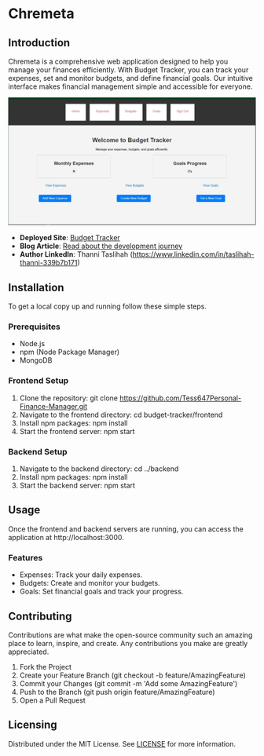 # Chremeta

## Introduction
Chremeta is a comprehensive web application designed to help you manage your finances efficiently. With Budget Tracker, you can track your expenses, set and monitor budgets, and define financial goals. Our intuitive interface makes financial management simple and accessible for everyone.

![Budget Tracker Screenshot](./dashboard.jpg)

- **Deployed Site**: [Budget Tracker](https://chremeta.netlify.app/)
- **Blog Article**: [Read about the development journey](https://medium.com/@tessybadru/blog-post-b948aaf84c3c)
- **Author LinkedIn**: Thanni Taslihah (https://www.linkedin.com/in/taslihah-thanni-339b7b171)

## Installation
To get a local copy up and running follow these simple steps.

### Prerequisites
- Node.js
- npm (Node Package Manager)
- MongoDB

### Frontend Setup
1. Clone the repository:
   git clone https://github.com/Tess647Personal-Finance-Manager.git
2. Navigate to the frontend directory:
    cd budget-tracker/frontend
3. Install npm packages:
    npm install
4. Start the frontend server:
    npm start

### Backend Setup
1. Navigate to the backend directory:
    cd ../backend
2. Install npm packages:
    npm install
3. Start the backend server:
    npm start

## Usage
Once the frontend and backend servers are running, you can access the application at http://localhost:3000.

### Features
- Expenses: Track your daily expenses.
- Budgets: Create and monitor your budgets.
- Goals: Set financial goals and track your progress.

## Contributing
Contributions are what make the open-source community such an amazing place to learn, inspire, and create. Any contributions you make are greatly appreciated.

1. Fork the Project
2. Create your Feature Branch (git checkout -b feature/AmazingFeature)
3. Commit your Changes (git commit -m 'Add some AmazingFeature')
4. Push to the Branch (git push origin feature/AmazingFeature)
5. Open a Pull Request

## Licensing
Distributed under the MIT License. See [LICENSE](LICENSE) for more information.
